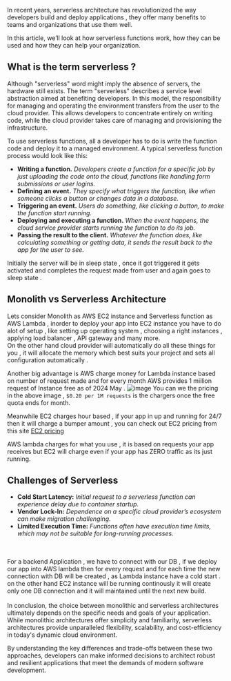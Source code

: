 In recent years, serverless architecture has revolutionized the way developers build and deploy applications , they offer many benefits to teams and organizations that use them well.  <br/>

In this article, we’ll look at how serverless functions work, how they can be used and how they can help your organization.

## What is the term serverless ?
Although "serverless" word might imply the absence of servers, the hardware still exists. 
The term "serverless" describes a service level abstraction aimed at benefiting developers. 
In this model, the responsibility for managing and operating the environment transfers from the user to the cloud provider.
This allows developers to concentrate entirely on writing code, while the cloud provider takes care of managing and provisioning the infrastructure.


To use serverless functions, all a developer has to do is write the function code and deploy it to a managed environment. A typical serverless function process would look like this: <br/>
- **Writing a function.** *Developers create a function for a specific job by just uploading the code onto the cloud, functions like handling form submissions or user logins.* <br/>
- **Defining an event.** *They specify what triggers the function, like when someone clicks a button or changes data in a database.* <br/>
- **Triggering an event.** *Users do something, like clicking a button, to make the function start running.* <br/>
- **Deploying and executing a function.** *When the event happens, the cloud service provider starts running the function to do its job.* <br/>
- **Passing the result to the client.** *Whatever the function does, like calculating something or getting data, it sends the result back to the app for the user to see.* <br/>

Initially the server will be in sleep state , once it got triggered it gets activated and completes the request made from user and again goes to sleep state .

## Monolith vs Serverless Architecture
Lets consider Monolith as AWS EC2 instance and Serverless function as AWS Lambda , inorder to deploy your app into EC2 instance you have to do alot of setup ,
like setting up operating system , choosing a right instances , applying load balancer , API gateway and many more.  <br/>
On the other hand cloud provider will automatically do all these things for you , it will allocate the memory which best suits your project and sets all configuration automatically .<br/>

Another big advantage is AWS charge money for Lambda instance based on number of request made and for every month AWS provides 1 miilion request of Instance free as of 2024 May .
![image](https://github.com/jamAL108/connect/assets/115083239/6fc6034b-0173-4536-9f43-b943c7dbe489)
You can we the pricing in the above image , `$0.20 per 1M requests` is the chargers once the free quota ends for month.

Meanwhile EC2 charges hour based , if your app in up and running for 24/7 then it will charge a bumper amount , you can check out EC2 pricing from this site 
[EC2 pricing](https://instances.vantage.sh/)

AWS lambda charges for what you use , it is based on requests your app receives but EC2 will charge even if your app has ZERO traffic as its just running. <br/>


## Challenges of Serverless
- **Cold Start Latency:** *Initial request to a serverless function can experience delay due to container startup.*
- **Vendor Lock-In:** *Dependence on a specific cloud provider’s ecosystem can make migration challenging.*
- **Limited Execution Time:** *Functions often have execution time limits, which may not be suitable for long-running processes.*
<br/>
<br/>
For a backend Application , we have to connect with our DB , if we deploy our app into AWS lambda then for every request and for each time the new connection with DB will be created ,
as Lambda instance have a cold start . on the other hand EC2 instance will be running continously it will create only one DB connection and it will maintained until the next new build.

<br/>
<br/>
In conclusion, the choice between monolithic and serverless architectures ultimately depends on the specific needs and goals of your application. While monolithic architectures offer simplicity and familiarity, serverless architectures provide unparalleled flexibility, scalability, and cost-efficiency in today's dynamic cloud environment.

By understanding the key differences and trade-offs between these two approaches, developers can make informed decisions to architect robust and resilient applications that meet the demands of modern software development.


